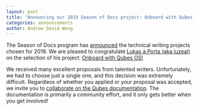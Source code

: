 ```yaml
---
layout: post
title: "Announcing our 2019 Season of Docs project: Onboard with Qubes OS!"
categories: announcements
author: Andrew David Wong
---
```


The Season of Docs program has [announced] the technical writing projects chosen for 2019.
We are pleased to congratulate [Lukas à Porta (aka luzeal)] on the selection of his project: [Onboard with Qubes OS!]

We received many excellent proposals from talented writers.
Unfortunately, we had to choose just a single one, and this decision was extremely difficult.
Regardless of whether you applied or your proposal was accepted, we invite you to [collaborate on the Qubes documentation].
The documentation is primarily a community effort, and it only gets better when you get involved!


[announced]: https://opensource.googleblog.com/2019/08/season-of-docs-announces-technical.html
[Lukas à Porta (aka luzeal)]: https://groups.google.com/d/topic/qubes-project/0AdqOTpuW1Q/discussion
[Onboard with Qubes OS!]: https://developers.google.com/season-of-docs/docs/participants/project-qubes
[collaborate on the Qubes documentation]: /doc/doc-guidelines/

